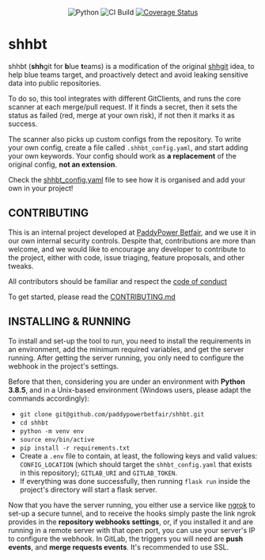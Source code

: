 <p align="center">
  <img src="https://img.shields.io/badge/python-3.9-blue.svg" alt="Python" />
  <img src="https://img.shields.io/github/workflow/status/paddypowerbetfair/shhbt/CI%20Process?style=plastic" alt="CI Build" />
  <a href='https://coveralls.io/github/PaddyPowerBetfair/shhbt?branch=master'><img src='https://coveralls.io/repos/github/PaddyPowerBetfair/shhbt/badge.svg?branch=master' alt='Coverage Status' /></a>
</p>

# shhbt  

shhbt (**shh**git for **b**lue **t**eams) is a modification of the original [shhgit](https://github.com/eth0izzle/shhgit) 
idea, to help blue teams target, and proactively detect and avoid leaking sensitive data into public repositories.

To do so, this tool integrates with different GitClients, and runs the core scanner at each merge/pull request.
If it finds a secret, then it sets the status as failed (red, merge at your own risk), if not then it marks it as success.

The scanner also picks up custom configs from the repository. To write your own config, create a file called 
`.shhbt_config.yaml`, and start adding your own keywords. Your config should work as **a replacement** of the original 
config, **not an extension**.

Check the [shhbt_config.yaml](./shhbt_config.yaml) file to see how it is organised and add your own in your project! 

## CONTRIBUTING  
This is an internal project developed at [PaddyPower Betfair](https://github.com/paddypowerbetfair), and we use it in 
our own internal security controls. Despite that, contributions are more than welcome, and we would like to encourage 
any developer to contribute to the project, either with code, issue triaging, feature proposals, and other tweaks.

All contributors should be familiar and respect the [code of conduct](./CODE_OF_CONDUCT.md) 

To get started, please read the [CONTRIBUTING.md](./CONTRIBUTING.md)

## INSTALLING & RUNNING  
To install and set-up the tool to run, you need to install the requirements in an environment, add the minimum required 
variables, and get the server running. After getting the server running, you only need to configure the webhook in the 
project's settings.

Before that then, considering you are under an environment with **Python 3.8.5**, and in a Unix-based environment 
(Windows users, please adapt the commands accordingly):
- `git clone git@github.com/paddypowerbetfair/shhbt.git`
- `cd shhbt`
- `python -m venv env`
- `source env/bin/active`
- `pip install -r requirements.txt`
- Create a `.env` file to contain, at least, the following keys and valid values: `CONFIG_LOCATION` (which should target 
  the `shhbt_config.yaml` that exists in this repository); `GITLAB_URI` and `GITLAB_TOKEN`.
- If everything was done successfully, then running `flask run` inside the project's directory will start a flask server.

Now that you have the server running, you either use a service like [ngrok](https://ngrok.com/) to set-up a secure 
tunnel, and to receive the hooks simply paste the link ngrok provides in the **repository webhooks settings**, or, if 
you installed it and are running in a remote server with that open port, you can use your server's IP to configure the 
webhook.
In GitLab, the triggers you will need are **push events**, and **merge requests events**. It's recommended to use SSL.
